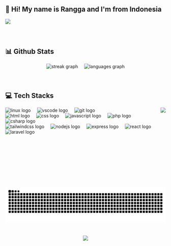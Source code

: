 ###
<h2 align="left">👋 Hi! My name is Rangga and I'm from Indonesia</h2>
<div align="left">
  <img height="250" src="https://i.pinimg.com/originals/eb/50/87/eb50875a68b04b0480fa929af2c7547c.gif"  />
</div>

###
<br clear="both">
<h2 align="left">📊 Github Stats</h2>
<div align="center">
<!--   <img src="https://github-readme-stats.vercel.app/api?username=raangaaa&hide_title=true&hide_rank=false&show_icons=true&include_all_commits=true&count_private=true&disable_animations=false&theme=noctis_minimus&locale=en&hide_border=false&custom_title=Stats" height="150" alt="stats graph"  /> -->
  <img src="https://streak-stats.demolab.com?user=raangaaa&locale=en&mode=daily&theme=dracula&hide_border=false&border_radius=5" height="150" alt="streak graph"  />
    <img width="12" />
  <img src="https://github-readme-stats.vercel.app/api/top-langs?username=raangaaa&locale=en&hide_title=false&layout=compact&card_width=320&langs_count=5&theme=ayu-mirage&hide_border=false" height="150" alt="languages graph"  />
</div>

###
<br clear="both">
<h2 align=left>💻 Tech Stacks</h2>
<img align="right" height="250" src="https://mir-s3-cdn-cf.behance.net/project_modules/max_1200/928b67167291489.64264940ecfd8.gif"  />

<div align="left">
  <img src="https://cdn.jsdelivr.net/gh/devicons/devicon/icons/linux/linux-original.svg" height="32" alt="linux logo"  />
  <img width="12" />
  <img src="https://cdn.jsdelivr.net/gh/devicons/devicon/icons/vscode/vscode-original.svg" height="32" alt="vscode logo"  />
  <img width="12" />
  <img src="https://cdn.jsdelivr.net/gh/devicons/devicon/icons/git/git-original.svg" height="32" alt="git logo"  />
</div>

<div align="left">
  <img src="https://cdn.jsdelivr.net/gh/devicons/devicon/icons/html5/html5-original.svg" height="32" alt="html logo"  />
  <img width="12" />
  <img src="https://cdn.jsdelivr.net/gh/devicons/devicon/icons/css3/css3-original.svg" height="32" alt="css logo"  />
  <img width="12" />
  <img src="https://cdn.jsdelivr.net/gh/devicons/devicon/icons/javascript/javascript-original.svg" height="32" alt="javascript logo"  />
  <img width="12" />
  <img src="https://cdn.jsdelivr.net/gh/devicons/devicon/icons/php/php-original.svg" height="32" alt="php logo"  />
  <img width="12" />
  <img src="https://cdn.jsdelivr.net/gh/devicons/devicon/icons/csharp/csharp-original.svg" height="32" alt="csharp logo"  />
</div>

<div align="left">
  <img src="https://cdn.simpleicons.org/tailwindcss/06B6D4" height="32" alt="tailwindcss logo"  />
  <img width="12" />
  <img src="https://cdn.jsdelivr.net/gh/devicons/devicon/icons/nodejs/nodejs-original.svg" height="32" alt="nodejs logo"  />
  <img width="12" />
  <img src="https://skillicons.dev/icons?i=express" height="32" alt="express logo"  />
  <img width="12" />
  <img src="https://cdn.jsdelivr.net/gh/devicons/devicon/icons/react/react-original.svg" height="32" alt="react logo"  />
  <img width="12" />
  <img src="https://cdn.jsdelivr.net/gh/devicons/devicon/icons/laravel/laravel-original.svg" height="32" alt="laravel logo"  />
</div>

###

<br clear="both">
<img src="https://raw.githubusercontent.com/raangaaa/raangaaa/output/snake.svg" alt="Snake animation" />

###

<br clear="both">
<div align="center">
  <img src="https://profile-counter.glitch.me/raangaaa/count.svg?"  />
</div>

###
